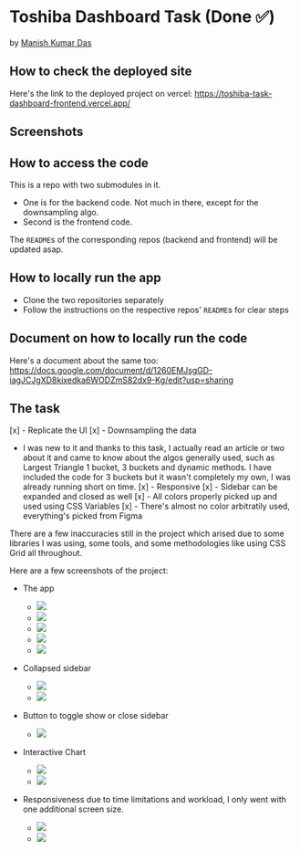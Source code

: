 # Toshiba Dashboard Task (Done ✅)
by [Manish Kumar Das](https://github.com/the-halfbloodprince)

## How to check the deployed site
Here's the link to the deployed project on vercel: https://toshiba-task-dashboard-frontend.vercel.app/

## Screenshots

## How to access the code
This is a repo with two submodules in it.
- One is for the backend code. Not much in there, except for the downsampling algo.
- Second is the frontend code.

The `README`s of the corresponding repos (backend and frontend) will be updated asap.

## How to locally run the app
- Clone the two repositories separately
- Follow the instructions on the respective repos' `README`s for clear steps

## Document on how to locally run the code
Here's a document about the same too: https://docs.google.com/document/d/1260EMJsgGD-iagJCJgXD8kixedka6WODZmS82dx9-Kg/edit?usp=sharing

## The task
[x] - Replicate the UI
[x] - Downsampling the data
  - I was new to it and thanks to this task, I actually read an article or two about it and came to know about the algos generally used, such as Largest Triangle 1 bucket, 3 buckets and dynamic methods. I have included the code for 3 buckets but it wasn't completely my own, I was already running short on time.
[x] - Responsive
[x] - Sidebar can be expanded and closed as well
[x] - All colors properly picked up and used using CSS Variables
[x] - There's almost no color arbitratily used, everything's picked from Figma

There are a few inaccuracies still in the project which arised due to some libraries I was using, some tools, and some methodologies like using CSS Grid all throughout.

Here are a few screenshots of the project:
- The app
  - ![](screenshots/chrome_9xARWpBvF9.png)
  - ![](screenshots/chrome_blSvQr61BM.png)
  - ![](screenshots/chrome_bOexuILaJt.png)
  - ![](screenshots/chrome_x3GKSmtPZU.png)
  - ![](screenshots/msedge_Gxsqs1Uhyu.png)

- Collapsed sidebar
  - ![](screenshots/msedge_FQWDbmIFla.png)
  - ![](screenshots/chrome_g3NeTeJJsZ.png)

- Button to toggle show or close sidebar
  - ![](screenshots/chrome_GdGSvmqtft.png)

- Interactive Chart
  - ![](screenshots/msedge_bjcWfkiBBk.png)
  - ![](screenshots/msedge_Gxsqs1Uhyu.png)

- Responsiveness
  due to time limitations and workload, I only went with one additional screen size.
  - ![](screenshots/msedge_xcg43qlLbA.png)
  - ![](screenshots/sidebar_responsive.png)


